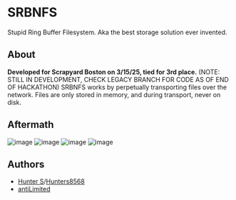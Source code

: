 # SRBNFS
Stupid Ring Buffer Filesystem.
Aka the best storage solution ever invented.

## About
**Developed for Scrapyard Boston on 3/15/25, tied for 3rd place.** (NOTE: STILL IN DEVELOPMENT, CHECK LEGACY BRANCH FOR CODE AS OF END OF HACKATHON)
SRBNFS works by perpetually transporting files over the network. Files are only stored in memory, and during transport, never on disk.


## Aftermath
![image](https://github.com/user-attachments/assets/2dc5bdc5-e129-492f-b767-d77feb507642)
![image](https://github.com/user-attachments/assets/26e99631-1a28-4d8c-91be-0069d3175f62)
![image](https://github.com/user-attachments/assets/990c6299-97ee-411d-9aba-6ca69a9c6db7)
![image](https://github.com/user-attachments/assets/48b78ded-84de-4d3d-9458-f45722ee6cdd)


## Authors
- [Hunter S](https://github.com/Interfiber)/[Hunters8568](https://github.com/Hunters8568)
- [antiLimited](https://github.com/antiLimited)

